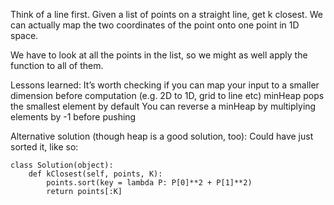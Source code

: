 Think of a line first.
Given a list of points on a straight line, get k closest.
We can actually map the two coordinates of the point onto
one point in 1D space.

We have to look at all the points in the list, so we might as
well apply the function to all of them.


Lessons learned:
It’s worth checking if you can map your input to a smaller dimension before computation (e.g. 2D to 1D, grid to line etc)
minHeap pops the smallest element by default
You can reverse a minHeap by multiplying elements by -1 before pushing


Alternative solution (though heap is a good solution, too):
Could have just sorted it, like so:

```
class Solution(object):
    def kClosest(self, points, K):
        points.sort(key = lambda P: P[0]**2 + P[1]**2)
        return points[:K]
```
